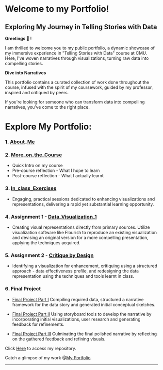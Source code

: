 # Welcome to my Portfolio!

## Exploring My Journey in Telling Stories with Data

**Greetings 🙂 !**

I am thrilled to welcome you to my public portfolio, a dynamic showcase of my immersive experience in "Telling Stories with Data" course at CMU. Here, 
I've woven narratives through visualizations, turning raw data into compelling stories.

**Dive into Narratives**

This portfolio contains a curated collection of work done throughout the course, infused with the spirit of my coursework, guided by my professor, inspired and critiqued by peers.

If you're looking for someone who can transform data into compelling narratives, you've come to the right place. 

# **Explore My Portfolio:** 

### 1. [About_Me](https://radhikag1604.github.io/Telling_Stories_With_Data/About_Me.html)

### 2. [More_on_the_Course](https://radhikag1604.github.io/Telling_Stories_With_Data/More_on_the_Course.html)
- Quick Intro on my course
- Pre-course reflection - What I hope to learn
- Post-course reflection - What I actually learnt

### 3. [In_class_Exercises](https://radhikag1604.github.io/Telling_Stories_With_Data/In_class_Exercises.html)
- Engaging, practical sessions dedicated to enhancing visualizations and representations, delivering a rapid yet substantial learning opportunity.

### 4. Assignment 1 - [Data_Visualization_1](https://radhikag1604.github.io/Telling_Stories_With_Data/Data_Visualization_1.html)
- Creating visual representations directly from primary sources. Utilize visualization software like Flourish to reproduce an existing 
visualization and devising an original version for a more compelling presentation, applying the techniques acquired.

### 5. Assignment 2 - [Critique by Design](https://radhikag1604.github.io/Telling_Stories_With_Data/critique-by-design.html)
- Identifying a visualization for enhancement, critiquing using a structured approach - data effectiveness profile, and redesigning the data representation using the techniques and tools learnt in class.

### 6. Final Project
- [Final Project Part I](https://radhikag1604.github.io/Telling_Stories_With_Data/final-project-part-one.html)
     Compiling required data, structured a narrative framework for the data story and generated initial conceptual sketches.
     
- [Final Project Part II](https://radhikag1604.github.io/Telling_Stories_With_Data/final-project-part-two.html)
     Using storyboard tools to develop the narrative by incorporating initial visualizations, user research and generating feedback for refinements.
      
- [Final Project Part III](https://radhikag1604.github.io/Telling_Stories_With_Data/final-project-part-three.html)
     Culminating the final polished narrative by reflecting on the gathered feedback and refining visuals. 

Click [Here](https://github.com/RadhikaG1604/TellingStories) to access my repository.

Catch a glimpse of my work @[My Portfolio](https://radhikag1604.github.io/Telling_Stories_With_Data/)

---

<!-- ### Setting up a separate page

So here's the code you'll need to add to your own site to create a second page. 

1. First, create a new page in your repository (for example, dataviz1.md)
2. Next, add a link to that page by inserting the following into your readme.md page:

`[title](dataviz)` or `[dataviz](https://cmustudent.github.io/portfolio/dataviz.html)` or `[CMU](https://www.cmu.edu)`

Any of those formats will work. Here's some examples of working links: 

`[title](dataviz)` = [title](dataviz) 
`[dataviz](https://cmustudent.github.io/portfolio/dataviz.html)` = [dataviz](https://cmustudent.github.io/portfolio/dataviz.html)  
`[CMU](https://www.cmu.edu)` = [CMU](https://www.cmu.edu)   

Make sure to check these from your publicly accessible URL to make sure they're working correctly (not from the preview tab). 

Looking for more?  A nice Markdown guide [can be found here](https://www.markdownguide.org/cheat-sheet/) --> 
